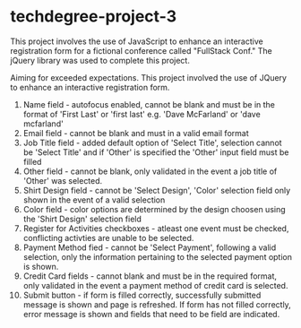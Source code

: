 # techdegree-project-3

This project involves the use of JavaScript to enhance an interactive registration form for a fictional conference called "FullStack Conf." The jQuery library was used to complete this project.

Aiming for exceeded expectations. This project involved the use of JQuery to enhance an interactive registration form. 

1. Name field - autofocus enabled, cannot be blank and must be in the format of 'First Last' or 'first last' 
                e.g. 'Dave McFarland' or 'dave mcfarland'
2. Email field - cannot be blank and must in a valid email format
3. Job Title field - added default option of 'Select Title', selection cannot be 'Select Title' and if 'Other' is specified the
                     'Other' input field must be filled
4. Other field - cannot be blank, only validated in the event a job title of 'Other' was selected.
4. Shirt Design field - cannot be 'Select Design', 'Color' selection field only shown in the event of a valid selection
5. Color field - color options are determined by the design choosen using the 'Shirt Design' selection field
6. Register for Activities checkboxes - atleast one event must be checked, conflicting activties are unable to be selected.
7. Payment Method fied - cannot be 'Select Payment', following a valid selection, only the information pertaining to the selected
                         payment option is shown.
8. Credit Card fields - cannot blank and must be in the required format, only validated in the event a payment method of credit
                        card is selected.
9. Submit button - if form is filled correctly, successfully submitted message is shown and page is refreshed. If form has not
                   filled correctly, error message is shown and fields that need to be field are indicated. 
